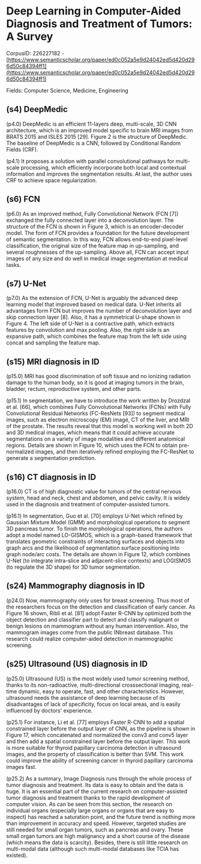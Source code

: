 # Deep Learning in Computer-Aided Diagnosis and Treatment of Tumors: A Survey

CorpusID: 226227182 - [https://www.semanticscholar.org/paper/ed0c052a5e9d24042ed5d420d296d50c84394ff1](https://www.semanticscholar.org/paper/ed0c052a5e9d24042ed5d420d296d50c84394ff1)

Fields: Computer Science, Medicine, Engineering

## (s4) DeepMedic
(p4.0) DeepMedic is an efficient 11-layers deep, multi-scale, 3D CNN architecture, which is an improved model specific to brain MRI images from BRATS 2015 and ISLES 2015 [29]. Figure 2 is the structure of DeepMedic. The baseline of DeepMedic is a CNN, followed by Conditional Random Fields (CRF).

(p4.1) It proposes a solution with parallel convolutional pathways for multi-scale processing, which efficiently incorporate both local and contextual information and improves the segmentation results. At last, the author uses CRF to achieve space regularization.
## (s6) FCN
(p6.0) As an improved method, Fully Convolutional Network (FCN [7]) exchanged the fully connected layer into a deconvolution layer. The structure of the FCN is shown in Figure 3, which is an encoder-decoder model. The form of FCN provides a foundation for the future development of semantic segmentation. In this way, FCN allows end-to-end pixel-level classification, the original size of the feature map in up-sampling, and several roughnesses of the up-sampling. Above all, FCN can accept input images of any size and do well in medical image segmentation at medical tasks.
## (s7) U-Net
(p7.0) As the extension of FCN, U-Net is arguably the advanced deep learning model that improved based on medical data. U-Net inherits all advantages form FCN but improves the number of deconvolution layer and skip connection layer [8]. Also, it has a symmetrical U-shape shown in Figure 4. The left side of U-Net is a contractive path, which extracts features by convolution and max pooling. Also, the right side is an expansive path, which combines the feature map from the left side using concat and sampling the feature map.
## (s15) MRI diagnosis in ID
(p15.0) MRI has good discrimination of soft tissue and no ionizing radiation damage to the human body, so it is good at imaging tumors in the brain, bladder, rectum, reproductive system, and other parts.

(p15.1) In segmentation, we have to introduce the work written by Drozdzal et al. [66], which combines Fully Convolutional Networks (FCNs) with Fully Convolutional Residual Networks (FC-ResNets [93]) to segment medical images, such as electron microscopy (EM) image, CT of the liver, and MRI of the prostate. The results reveal that this model is working well in both 2D and 3D medical images, which means that it could achieve accurate segmentations on a variety of image modalities and different anatomical regions. Details are shown in Figure 10, which uses the FCN to obtain pre-normalized images, and then iteratively refined employing the FC-ResNet to generate a segmentation prediction.
## (s16) CT diagnosis in ID
(p16.0) CT is of high diagnostic value for tumors of the central nervous system, head and neck, chest and abdomen, and pelvic cavity. It is widely used in the diagnosis and treatment of computer-assisted tumors.

(p16.1) In segmentation, Guo et al. [70] employs U-Net which refined by Gaussian Mixture Model (GMM) and morphological operations to segment 3D pancreas tumor. To finish the morphological operations, the authors adopt a model named LO-GISMOS, which is a graph-based framework that translates geometric constraints of interacting surfaces and objects into graph arcs and the likelihood of segmentation surface positioning into graph node/arc costs. The details are shown in Figure 12, which combines U-Net (to integrate intra-slice and adjacent-slice contexts) and LOGISMOS (to regulate the 3D shape) for 3D tumor segmentation.
## (s24) Mammography diagnosis in ID
(p24.0) Now, mammography only uses for breast screening. Thus most of the researchers focus on the detection and classification of early cancer. As Figure 16 shown, Ribli et al. [81] adopt Faster R-CNN by optimized both the object detection and classifier part to detect and classify malignant or benign lesions on mammogram without any human intervention. Also, the mammogram images come from the public INbreast database. This research could realize computer-aided detection in mammographic screening.
## (s25) Ultrasound (US) diagnosis in ID
(p25.0) Ultrasound (US) is the most widely used tumor screening method, thanks to its non-radioactive, multi-directional crosssectional imaging, real-time dynamic, easy to operate, fast, and other characteristics. However, ultrasound needs the assistance of deep learning because of its disadvantages of lack of specificity, focus on local areas, and is easily influenced by doctors' experience.

(p25.1) For instance, Li et al. [77] employs Faster R-CNN to add a spatial constrained layer before the output layer of CNN, as the pipeline is shown in Figure 17, which concatenated and normalized the conv3 and conv5 layer and then add a spatial constrained layer before the output layer. This work is more suitable for thyroid papillary carcinoma detection in ultrasound images, and the property of classification is better than SVM. This work could improve the ability of screening cancer in thyroid papillary carcinoma images fast.

(p25.2) As a summary, Image Diagnosis runs through the whole process of tumor diagnosis and treatment. Its data is easy to obtain and the data is huge. It is an essential part of the current research on computer-assisted tumor diagnosis and treatment thanks to the rapid development of computer vision. As can be seen from this section, the research on individual organs (especially large organs or organs that are easy to inspect) has reached a saturation point, and the future trend is nothing more than improvement in accuracy and speed. However, targeted studies are still needed for small organ tumors, such as pancreas and ovary. These small organ tumors are high malignancy and a short course of the disease (which means the data is scarcity). Besides, there is still little research on multi-modal data (although such multi-modal databases like TCIA has existed).
